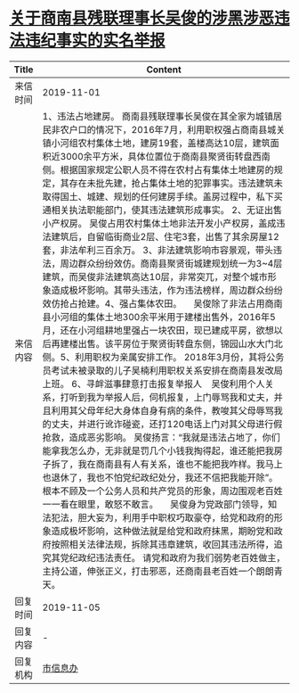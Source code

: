 # <a href="http://www.shangluo.gov.cn/zmhd/ldxxxx.jsp?urltype=leadermail.LeaderMailContentUrl&wbtreeid=1112&leadermailid=5537">关于商南县残联理事长吴俊的涉黑涉恶违法违纪事实的实名举报</a>
|Title|Content|
|:---:|---|
|来信时间|2019-11-01|
|来信内容|1、违法占地建房。 商南县残联理事长吴俊在其全家为城镇居民非农户口的情况下，2016年7月，利用职权强占商南县城关镇小河组农村集体土地，建房19套，盖楼高达10层，建筑面积近3000余平方米，具体位置位于商南县聚贤街转盘西南侧。根据国家规定公职人员不得在农村占有集体土地建房的规定，其存在未批先建，抢占集体土地的犯罪事实。违法建筑未取得国土、城建、规划的任何建房手续。盖房过程中，私下买通相关执法职能部门，使其违法建筑形成事实。 2、无证出售小产权房。 吴俊占用农村集体土地非法开发小产权房，盖成违法建筑后，自留临街商业2层、住宅3套，出售了其余房屋12套，非法牟利三百余万。 3、非法建筑影响市容景观，带头违法，周边群众纷纷效仿。商南县聚贤街城建规划统一为3~4层建筑，而吴俊非法建筑高达10层，非常突兀，对整个城市形象造成极坏影响。其带头违法，作为违法榜样，周边群众纷纷效仿抢占抢建。4、强占集体农田。     吴俊除了非法占用商南县小河组的集体土地300余平米用于建楼出售外，2016年5月，还在小河组耕地里强占一块农田，现已建成平房，欲想以后再建楼出售。该平房位于聚贤街转盘东侧，锦园山水大门北侧。5、利用职权为亲属安排工作。 2018年3月份，其将公务员考试未被录取的儿子吴楠利用职权关系安排在商南县发改局上班。 6、寻衅滋事肆意打击报复举报人    吴俊利用个人关系，打听到我为举报人后，伺机报复，上门辱骂我和丈夫，并且利用其父母年纪大身体自身有病的条件，教唆其父母辱骂我的丈夫，并进行讹诈碰瓷，还打120电话上门对其父母进行假抢救，造成恶劣影响。 吴俊扬言：“我就是违法占地了，你们能拿我怎么办，无非就是罚几个小钱我掏得起，谁还能把我房子拆了，我在商南县有人有关系，谁也不能把我咋样。我马上也退休了，我也不怕党纪政纪处分，我还不信把我能开除”。根本不顾及一个公务人员和共产党员的形象，周边围观老百姓一一看在眼里，敢怒不敢言。     吴俊身为党政部门领导，知法犯法，胆大妄为，利用手中职权巧取豪夺，给党和政府的形象造成极坏影响，这种做法就是给党和政府抹黑，期盼党和政府按照相关法律法规，拆除其违章建筑，收回其违法所得，追究其党纪政纪违法责任。 请党和政府为我们弱势老百姓做主，主持公道，伸张正义，打击邪恶，还商南县老百姓一个朗朗青天。|
|回复时间|2019-11-05|
|回复内容|-|
|回复机构|<a href="../../categories/agencies/市信息办.md">市信息办</a>|